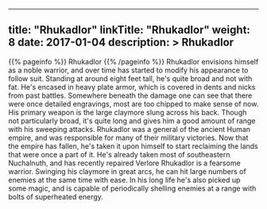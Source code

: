 
---
title: "Rhukadlor"
linkTitle: "Rhukadlor"
weight: 8
date: 2017-01-04
description: >
 Rhukadlor
---

{{% pageinfo %}}
Rhukadlor
{{% /pageinfo %}}
Rhukadlor envisions himself as a noble warrior, and over time has started to modify his appearance to follow suit. Standing at around eight feet tall, he's quite broad and not with fat. He's encased in heavy plate armor, which is covered in dents and nicks from past battles. Somewhere beneath the damage one can see that there were once detailed engravings, most are too chipped to make sense of now. His primary weapon is the large claymore slung across his back. Though not particularly broad, it's quite long and gives him a good amount of range with his sweeping attacks.  Rhukadlor was a general of the ancient Human empire, and was responsible for many of their military victories. Now that the empire has fallen, he's taken it upon himself to start reclaiming the lands that were once a part of it. He's already taken most of southeastern Nuchalnuth, and has recently repaired Verlore  Rhukadlor is a fearsome warrior. Swinging his claymore in great arcs, he can hit large numbers of enemies at the same time with ease. In his long life he's also picked up some magic, and is capable of periodically shelling enemies at a range with bolts of superheated energy.
